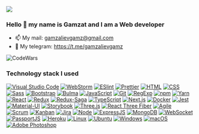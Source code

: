 <!--  <img src="https://images.squarespace-cdn.com/content/v1/5f63c9ec0e46873b8b4710c4/d5ae9aa4-3e79-49b8-abf5-c4d4ec33b709/artificially-intelligent-hackers-gif.gif" style="width: 300px" /> 
 <img src="https://raw.githubusercontent.com/cahidenes/visuals/main/matrix.gif" style="width: 500px" /> 
![alt text](https://raw.githubusercontent.com/laaksomavrick/swift-matrix/master/Assets/swiftMatrix_example.gif) -->
<!-- <img src="https://raw.githubusercontent.com/EdsonLucasbd/EdsonLucasbd/main/images/pixel-jeff-matrix-s.gif" style="width: 500px" /> 
<img src="https://user-images.githubusercontent.com/77529535/104816402-097a5f80-5843-11eb-9d83-deadb3bb212c.gif?raw=true" style="width: 500px" /> 
<img src="https://camo.githubusercontent.com/5dc6ee33381917e41fc9c4951799268998f11a9b864399bf79a0842e4f9b194d/68747470733a2f2f692e696d6775722e636f6d2f315a76566b44632e676966" /> 
<img src="https://bestanimations.com/media/peripherals/572585373computer-monitor-animated-gif-5.gif" style="width: 500px" /> 
<img src="https://media.tenor.com/9Pn19IB5kYcAAAAC/hacking-computer-screen.gif" style="width: 500px" /> 
<img src="https://i.imgur.com/Gj3MtZq.gif" /> -->
<img src="https://raw.githubusercontent.com/EdsonLucasbd/EdsonLucasbd/main/images/pixel-jeff-matrix-s.gif" />

### Hello 👋 my name is Gamzat and I am a Web developer
<!-- - 🔭 Я в поиске интересных предложений -->
- 📫 My mail: gamzalievgamz@gmail.com
- 📱 My telegram: https://t.me/gamzalievgamz
<!-- - 💻 Мой сайт: https://gamzaliev.herokuapp.com -->


![CodeWars](https://www.codewars.com/users/gamz420/badges/large)





<!-- ### Technology stack I used
[![Visual Studio Code](https://img.shields.io/badge/-Visual_Studio_Code-1cf899?logo=visualstudiocode&style=for-the-badge&logoColor=16241c&color=16241c)](https://code.visualstudio.com/)
[![WebStorm](https://img.shields.io/badge/-WebStorm-1cf899?logo=webstorm&style=for-the-badge&logoColor=16241c)](https://www.jetbrains.com/ru-ru/webstorm/)
[![ESlint](https://img.shields.io/badge/-ESlint-1cf899?logo=eslint&style=for-the-badge&logoColor=16241c)](https://eslint.org/)
[![Prettier](https://img.shields.io/badge/-Prettier-1cf899?logo=prettier&style=for-the-badge&logoColor=16241c)](https://prettier.io/)
[![HTML](https://shields.io/badge/-HTML5-1cf899?logo=html5&style=for-the-badge&logoColor=16241c)](https://html5book.ru/html-html5/)
[![CSS](https://shields.io/badge/-CSS3-1cf899?logo=css3&style=for-the-badge&logoColor=16241c)](https://html5book.ru/osnovy-css/)
[![Sass](https://shields.io/badge/-Sass-1cf899?logo=sass&style=for-the-badge&logoColor=16241c)](https://sass-scss.ru/)
[![Bootstrap](https://img.shields.io/badge/-Bootstrap-1cf899?logo=bootstrap&style=for-the-badge&logoColor=16241c)](https://getbootstrap.com/)
[![Bulma](https://img.shields.io/badge/-Bulma-1cf899?logo=bulma&style=for-the-badge&logoColor=16241c)](https://bulma.io/)
[![JavaScript](https://shields.io/badge/-JavaScript-1cf899?logo=javascript&style=for-the-badge&logoColor=16241c)](https://learn.javascript.ru/)
[![Git](https://shields.io/badge/-Git-1cf899?logo=git&style=for-the-badge&logoColor=16241c)](https://git-scm.com/)
[![RegExp](https://shields.io/badge/-RegExp-1cf899?logo=regexp&style=for-the-badge&logoColor=16241c)](https://developer.mozilla.org/ru/docs/Web/JavaScript/Reference/Global_Objects/RegExp)
[![npm](https://shields.io/badge/-npm-1cf899?logo=npm&style=for-the-badge&logoColor=16241c)](https://www.npmjs.com/)
[![Yarn](https://shields.io/badge/-Yarn-1cf899?logo=yarn&style=for-the-badge&logoColor=16241c)](https://yarnpkg.com/)
[![React](https://shields.io/badge/-React-1cf899?logo=react&style=for-the-badge&logoColor=16241c)](https://reactjs.org/)
[![Redux](https://shields.io/badge/-Redux-1cf899?logo=redux&style=for-the-badge&logoColor=16241c)](https://redux.js.org/)
[![Redux-Saga](https://shields.io/badge/-Redux_Saga-1cf899?logo=reduxsaga&style=for-the-badge&logoColor=16241c)](https://redux-saga.js.org/)
[![TypeScript](https://shields.io/badge/-TypeScript-1cf899?logo=typescript&style=for-the-badge&logoColor=16241c)](https://www.typescriptlang.org/)
[![Next.js](https://img.shields.io/badge/-Next.js-1cf899?logo=nextdotjs&style=for-the-badge&logoColor=16241c)](https://nextjs.org/)
[![Docker](https://img.shields.io/badge/-Docker-1cf899?logo=docker&style=for-the-badge&logoColor=16241c)](https://www.docker.com/)
[![Jest](https://img.shields.io/badge/-Jest-1cf899?logo=jest&style=for-the-badge&logoColor=16241c)](https://jestjs.io/ru/)
[![Material-UI](https://img.shields.io/badge/-materialui-1cf899?logo=mui&style=for-the-badge&logoColor=16241c)](https://material-ui.com/ru/)
[![Storybook](https://img.shields.io/badge/-Storybook-1cf899?logo=storybook&style=for-the-badge&logoColor=16241c)](https://storybook.js.org/)
[![Three.js](https://shields.io/badge/-Three.js-1cf899?logo=threedotjs&style=for-the-badge&logoColor=16241c)](https://threejs.org/)
[![React Three Fiber](https://shields.io/badge/-React_Three_Fiber-1cf899?logo=reactthreefiber&style=for-the-badge&logoColor=16241c)](https://docs.pmnd.rs/react-three-fiber/getting-started/introduction/)
[![Agile](https://shields.io/badge/-Agile-1cf899?logo=agile&style=for-the-badge&logoColor=16241c)](https://www.atlassian.com/ru/agile)
[![Scrum](https://shields.io/badge/-Scrum-1cf899?logo=scrum&style=for-the-badge&logoColor=16241c)](https://www.atlassian.com/ru/agile/scrum)
[![Kanban](https://shields.io/badge/-Kanban-1cf899?logo=kanban&style=for-the-badge&logoColor=16241c)](https://ru.wikipedia.org/wiki/%D0%9A%D0%B0%D0%BD%D0%B1%D0%B0%D0%BD)
[![Jira](https://shields.io/badge/-Jira-1cf899?logo=jira&style=for-the-badge&logoColor=16241c)](https://www.atlassian.com/ru/software/jira)
[![Node](https://shields.io/badge/-Node-1cf899?logo=node.js&style=for-the-badge&logoColor=16241c)](https://nodejs.org/en/)
[![ExpressJS](https://img.shields.io/badge/-Express.js-1cf899?logo=express&style=for-the-badge&logoColor=16241c)](https://expressjs.com/ru/)
[![MongoDB](https://shields.io/badge/-MongoDB-1cf899?logo=MongoDB&style=for-the-badge&logoColor=16241c)](https://www.mongodb.com/)
[![WebSocket](https://img.shields.io/badge/-WebSocket-1cf899?logo=websocket&style=for-the-badge&logoColor=16241c)](https://developer.mozilla.org/ru/docs/Web/API/WebSocket)
[![PassportJS](https://img.shields.io/badge/-Passport-1cf899?logo=passport&style=for-the-badge&logoColor=16241c)](http://www.passportjs.org/)
[![Heroku](https://img.shields.io/badge/-Heroku-1cf899?logo=heroku&style=for-the-badge&logoColor=16241c)](https://www.heroku.com/)
[![Linux](https://img.shields.io/badge/-Linux-1cf899?logo=linux&style=for-the-badge&logoColor=16241c)](https://www.linux.org/)
[![Ubuntu](https://img.shields.io/badge/-Ubuntu-1cf899?logo=ubuntu&style=for-the-badge&logoColor=16241c)](https://ubuntu.com/)
[![Windows](https://img.shields.io/badge/-Windows-1cf899?logo=windows&style=for-the-badge&logoColor=16241c)](https://support.microsoft.com/ru-ru/windows)
[![macOS](https://img.shields.io/badge/-macOS-1cf899?logo=macos&style=for-the-badge&logoColor=16241c)](https://www.apple.com/ru/macos/monterey/)
[![Adobe Photoshop](https://img.shields.io/badge/-Adobe_Photoshop-1cf899?logo=adobephotoshop&style=for-the-badge&logoColor=16241c)](https://www.adobe.com/ru/products/photoshop.html) -->

 ### Technology stack I used
[![Visual Studio Code](https://img.shields.io/badge/-Visual_Studio_Code-007ACC?logo=visualstudiocode&style=for-the-badge)](https://code.visualstudio.com/)
[![WebStorm](https://img.shields.io/badge/-WebStorm-000000?logo=webstorm&style=for-the-badge)](https://www.jetbrains.com/ru-ru/webstorm/)
[![ESlint](https://img.shields.io/badge/-ESlint-4B32C3?logo=eslint&style=for-the-badge)](https://eslint.org/)
[![Prettier](https://img.shields.io/badge/-Prettier-1a2b34?logo=prettier&style=for-the-badge&logoColor=fff)](https://prettier.io/)
[![HTML](https://shields.io/badge/-HTML5-E34F26?logo=html5&style=for-the-badge&logoColor=fff)](https://html5book.ru/html-html5/)
[![CSS](https://shields.io/badge/-CSS3-1572B6?logo=css3&style=for-the-badge&logoColor=fff)](https://html5book.ru/osnovy-css/)
[![Sass](https://shields.io/badge/-Sass-CC6699?logo=sass&style=for-the-badge&logoColor=fff)](https://sass-scss.ru/)
[![Bootstrap](https://img.shields.io/badge/-Bootstrap-f9fbfa?logo=bootstrap&style=for-the-badge)](https://getbootstrap.com/)
[![Bulma](https://img.shields.io/badge/-Bulma-f9fbfa?logo=bulma&style=for-the-badge)](https://bulma.io/)
[![JavaScript](https://shields.io/badge/-JavaScript-F7DF1E?logo=javascript&style=for-the-badge&logoColor=222)](https://learn.javascript.ru/)
[![Git](https://shields.io/badge/-Git-f0efe7?logo=git&style=for-the-badge)](https://git-scm.com/)
[![RegExp](https://shields.io/badge/-RegExp-fff?logo=regexp&style=for-the-badge)](https://developer.mozilla.org/ru/docs/Web/JavaScript/Reference/Global_Objects/RegExp)
[![npm](https://shields.io/badge/-npm-CB3837?logo=npm&style=for-the-badge&logoColor=fff)](https://www.npmjs.com/)
[![Yarn](https://shields.io/badge/-Yarn-2C8EBB?logo=yarn&style=for-the-badge&logoColor=fff)](https://yarnpkg.com/)
[![React](https://shields.io/badge/-React-282c34?logo=react&style=for-the-badge)](https://reactjs.org/)
[![Redux](https://shields.io/badge/-Redux-710B77?logo=redux&style=for-the-badge)](https://redux.js.org/)
[![Redux-Saga](https://shields.io/badge/-Redux_Saga-999999?logo=reduxsaga&style=for-the-badge&logoColor=86d46a)](https://redux-saga.js.org/)
[![TypeScript](https://shields.io/badge/-TypeScript-3178C6?logo=typescript&style=for-the-badge&logoColor=fff)](https://www.typescriptlang.org/)
[![Next.js](https://img.shields.io/badge/-Next.js-000000?logo=nextdotjs&style=for-the-badge)](https://nextjs.org/)
[![Docker](https://img.shields.io/badge/-Docker-2496ED?logo=docker&style=for-the-badge&logoColor=fff)](https://www.docker.com/)
[![Jest](https://img.shields.io/badge/-Jest-C21325?logo=jest&style=for-the-badge&logoColor=fff)](https://jestjs.io/ru/)
[![Material-UI](https://img.shields.io/badge/-materialui-1572B6?logo=mui&style=for-the-badge&logoColor=fff)](https://material-ui.com/ru/)
[![Storybook](https://img.shields.io/badge/-Storybook-FF4785?logo=storybook&style=for-the-badge&logoColor=fff)](https://storybook.js.org/)
[![Three.js](https://shields.io/badge/-Three.js-000000?logo=threedotjs&style=for-the-badge)](https://threejs.org/)
[![React Three Fiber](https://shields.io/badge/-React_Three_Fiber-f9fbfa?logo=reactthreefiber&style=for-the-badge)](https://docs.pmnd.rs/react-three-fiber/getting-started/introduction/)
[![Agile](https://shields.io/badge/-Agile-fff?logo=agile&style=for-the-badge)](https://www.atlassian.com/ru/agile)
[![Scrum](https://shields.io/badge/-Scrum-fff?logo=scrum&style=for-the-badge)](https://www.atlassian.com/ru/agile/scrum)
[![Kanban](https://shields.io/badge/-Kanban-fff?logo=kanban&style=for-the-badge)](https://ru.wikipedia.org/wiki/%D0%9A%D0%B0%D0%BD%D0%B1%D0%B0%D0%BD)
[![Jira](https://shields.io/badge/-Jira-0052CC?logo=jira&style=for-the-badge)](https://www.atlassian.com/ru/software/jira)
[![Node](https://shields.io/badge/-Node-333?logo=node.js&style=for-the-badge)](https://nodejs.org/en/)
[![ExpressJS](https://img.shields.io/badge/-Express.js-333?logo=express&style=for-the-badge)](https://expressjs.com/ru/)
[![MongoDB](https://shields.io/badge/-MongoDB-f9fbfa?logo=MongoDB&style=for-the-badge)](https://www.mongodb.com/)
[![WebSocket](https://img.shields.io/badge/-WebSocket-f9fbfa?logo=websocket&style=for-the-badge)](https://developer.mozilla.org/ru/docs/Web/API/WebSocket)
[![PassportJS](https://img.shields.io/badge/-Passport-000000?logo=passport&style=for-the-badge)](http://www.passportjs.org/)
[![Heroku](https://img.shields.io/badge/-Heroku-431490?logo=heroku&style=for-the-badge)](https://www.heroku.com/)
[![Linux](https://img.shields.io/badge/-Linux-185885?logo=linux&style=for-the-badge&logoColor=fff)](https://www.linux.org/)
[![Ubuntu](https://img.shields.io/badge/-Ubuntu-E95420?logo=ubuntu&style=for-the-badge&logoColor=fff)](https://ubuntu.com/)
[![Windows](https://img.shields.io/badge/-Windows-0078D4?logo=windows&style=for-the-badge)](https://support.microsoft.com/ru-ru/windows)
[![macOS](https://img.shields.io/badge/-macOS-000000?logo=macos&style=for-the-badge)](https://www.apple.com/ru/macos/monterey/)
[![Adobe Photoshop](https://img.shields.io/badge/-Adobe_Photoshop-31A8FF?logo=adobephotoshop&style=for-the-badge&logoColor=fff)](https://www.adobe.com/ru/products/photoshop.html) 

<!--
- 🔭 I’m currently working on ...
- 🌱 I’m currently learning ...
- 👯 I’m looking to collaborate on ...
- 🤔 I’m looking for help with ...
- 💬 Ask me about ...
- 📫 How to reach me: ...
- 😄 Pronouns: ...
- ⚡ Fun fact: ...
-->
